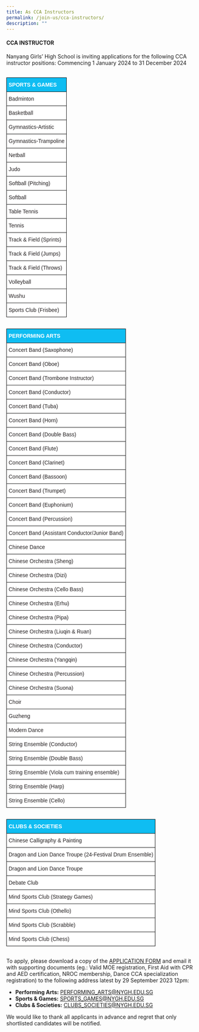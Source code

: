 ```yaml
---
title: As CCA Instructors
permalink: /join-us/cca-instructors/
description: ""
---
```

#### **CCA INSTRUCTOR**

Nanyang Girls’ High School is inviting applications for the following CCA instructor positions:
Commencing 1 January 2024 to 31 December 2024

<style type="text/css">
table {margin:30px 0;}
.tg  {border-collapse:collapse;border-spacing:0;}
.tg td{border-color:black;border-style:solid;border-width:1px;font-family:Arial, sans-serif;font-size:14px;
  overflow:hidden;padding:10px 5px;word-break:normal;}
.tg th{border-color:black;border-style:solid;border-width:1px;font-family:Arial, sans-serif;font-size:14px;
  font-weight:normal;overflow:hidden;padding:10px 5px;word-break:normal;}
.tg .tg-list{background-color:#FFF;color:#231F20;text-align:left;vertical-align:top}
.tg .tg-header{background-color:#0FBDF2;color:#FFF;font-weight:bold;text-align:left;vertical-align:bottom}
</style>

<table class="tg">
<thead>
  <tr>
    <th class="tg-header">SPORTS &amp; GAMES</th>
  </tr>
</thead>
<tbody>
  <tr>    <td class="tg-list">Badminton</td>  </tr>
	<tr>    <td class="tg-list">Basketball</td>  </tr>
	<tr>    <td class="tg-list">Gymnastics-Artistic</td>  </tr>
	<tr>    <td class="tg-list">Gymnastics-Trampoline</td>  </tr>
	<tr>    <td class="tg-list">Netball</td>  </tr>
	<tr>    <td class="tg-list">Judo</td>  </tr>
	<tr>    <td class="tg-list">Softball (Pitching)</td>  </tr>
	<tr>    <td class="tg-list">Softball</td>  </tr>
	<tr>    <td class="tg-list">Table Tennis</td>  </tr>
	<tr>    <td class="tg-list">Tennis</td>  </tr>
	<tr>    <td class="tg-list">Track &amp; Field (Sprints)</td>  </tr>
	<tr>    <td class="tg-list">Track &amp; Field (Jumps)</td>  </tr>
	<tr>    <td class="tg-list">Track &amp; Field (Throws)</td>  </tr>
	<tr>    <td class="tg-list">Volleyball</td>  </tr>
	<tr>    <td class="tg-list">Wushu</td>  </tr>
	<tr>    <td class="tg-list">Sports Club (Frisbee)</td>  </tr>	
</tbody>
</table>

<table class="tg">
<thead>
  <tr>
    <th class="tg-header">PERFORMING ARTS</th>
  </tr>
</thead>
<tbody>
  <tr>    <td class="tg-list">Concert Band (Saxophone)</td>  </tr>
	<tr>    <td class="tg-list">Concert Band (Oboe)</td>  </tr>
	<tr>    <td class="tg-list">Concert Band (Trombone Instructor)</td>  </tr>
	<tr>    <td class="tg-list">Concert Band (Conductor)</td>  </tr>
	<tr>    <td class="tg-list">Concert Band (Tuba)</td>  </tr>
	<tr>    <td class="tg-list">Concert Band (Horn)</td>  </tr>
	<tr>    <td class="tg-list">Concert Band (Double Bass)</td>  </tr>
	<tr>    <td class="tg-list">Concert Band (Flute)</td>  </tr>
	<tr>    <td class="tg-list">Concert Band (Clarinet)</td>  </tr>
	<tr>    <td class="tg-list">Concert Band (Bassoon)</td>  </tr>
	<tr>    <td class="tg-list">Concert Band (Trumpet)</td>  </tr>
	<tr>    <td class="tg-list">Concert Band (Euphonium)</td>  </tr>
	<tr>    <td class="tg-list">Concert Band (Percussion)</td>  </tr>
	<tr>    <td class="tg-list">Concert Band (Assistant Conductor/Junior Band)</td>  </tr>
	<tr>    <td class="tg-list">Chinese Dance</td>  </tr>
	<tr>    <td class="tg-list">Chinese Orchestra (Sheng)</td>  </tr>	
	<tr>    <td class="tg-list">Chinese Orchestra (Dizi)</td>  </tr>
	<tr>    <td class="tg-list">Chinese Orchestra (Cello Bass)</td>  </tr>
	<tr>    <td class="tg-list">Chinese Orchestra (Erhu)</td>  </tr>
	<tr>    <td class="tg-list">Chinese Orchestra (Pipa)</td>  </tr>
	<tr>    <td class="tg-list">Chinese Orchestra (Liuqin &amp; Ruan)</td>  </tr>
	<tr>    <td class="tg-list">Chinese Orchestra (Conductor)</td>  </tr>
	<tr>    <td class="tg-list">Chinese Orchestra (Yangqin)</td>  </tr>
	<tr>    <td class="tg-list">Chinese Orchestra (Percussion)</td>  </tr>
	<tr>    <td class="tg-list">Chinese Orchestra (Suona)</td>  </tr>
	<tr>    <td class="tg-list">Choir</td>  </tr>
	<tr>    <td class="tg-list">Guzheng</td>  </tr>
	<tr>    <td class="tg-list">Modern Dance</td>  </tr>
	<tr>    <td class="tg-list">String Ensemble (Conductor)</td>  </tr>
	<tr>    <td class="tg-list">String Ensemble (Double Bass)</td>  </tr>
	<tr>    <td class="tg-list">String Ensemble (Viola cum training ensemble)</td>  </tr>
	<tr>    <td class="tg-list">String Ensemble (Harp)</td>  </tr>	
	<tr>    <td class="tg-list">String Ensemble (Cello)</td>  </tr>	
</tbody>
</table>

<table class="tg">
<thead>
  <tr>
    <th class="tg-header">CLUBS &amp; SOCIETIES</th>
  </tr>
</thead>
<tbody>
  <tr>    <td class="tg-list">Chinese Calligraphy &amp; Painting</td>  </tr>
	<tr>    <td class="tg-list">Dragon and Lion Dance Troupe (24-Festival Drum Ensemble)</td>  </tr>
	<tr>    <td class="tg-list">Dragon and Lion Dance Troupe</td>  </tr>
	<tr>    <td class="tg-list">Debate Club</td>  </tr>
	<tr>    <td class="tg-list">Mind Sports Club (Strategy Games)</td>  </tr>
	<tr>    <td class="tg-list">Mind Sports Club (Othello)</td>  </tr>
	<tr>    <td class="tg-list">Mind Sports Club (Scrabble)</td>  </tr>
	<tr>    <td class="tg-list">Mind Sports Club (Chess)</td>  </tr>
</tbody>
</table>

To apply, please download a copy of the&nbsp;[APPLICATION FORM](/files/application_form_for_coach_or_instructor_0.pdf)&nbsp;and email it with supporting documents (eg.: Valid MOE registration, First Aid with CPR and AED certification, NROC membership, Dance CCA specialization registration) to the following address latest by&nbsp;29 September 2023 12pm:

*   **Performing Arts:**&nbsp;[PERFORMING\_ARTS@NYGH.EDU.SG](mailto:performing_arts@nygh.edu.sg)
*   **Sports &amp; Games:**&nbsp;[SPORTS\_GAMES@NYGH.EDU.SG](mailto:sports_games@nygh.edu.sg)
*   **Clubs &amp; Societies:**&nbsp;[CLUBS\_SOCIETIES@NYGH.EDU.SG](mailto:clubs_societies@nygh.edu.sg)

We would like to thank all applicants in advance and regret that only shortlisted candidates will be notified.